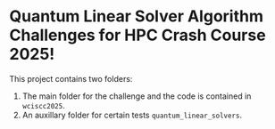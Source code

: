 # Quantum Linear Solver Algorithm Challenges for HPC Crash Course 2025!

This project contains two folders:

1. The main folder for the challenge and the code is contained in `wciscc2025`.
2. An auxillary folder for certain tests `quantum_linear_solvers`.
